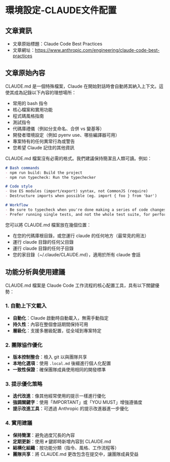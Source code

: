 # 環境設定-CLAUDE文件配置

## 文章資訊
- 文章原始標題：Claude Code Best Practices
- 文章網址：https://www.anthropic.com/engineering/claude-code-best-practices

## 文章原始內容

CLAUDE.md 是一個特殊檔案，Claude 在開始對話時會自動將其納入上下文。這使其成為記錄以下內容的理想場所：

- 常用的 bash 指令
- 核心檔案和實用功能
- 程式碼風格指南
- 測試指令
- 代碼庫禮儀（例如分支命名、合併 vs 變基等）
- 開發者環境設定（例如 pyenv use、哪些編譯器可用）
- 專案特有的任何異常行為或警告
- 您希望 Claude 記住的其他資訊

CLAUDE.md 檔案沒有必需的格式。我們建議保持簡潔且人類可讀。例如：

```markdown
# Bash commands
- npm run build: Build the project
- npm run typecheck: Run the typechecker

# Code style
- Use ES modules (import/export) syntax, not CommonJS (require)
- Destructure imports when possible (eg. import { foo } from 'bar')

# Workflow
- Be sure to typecheck when you're done making a series of code changes
- Prefer running single tests, and not the whole test suite, for performance
```

您可以將 CLAUDE.md 檔案放在幾個位置：

- 在您的代碼庫根目錄，或您運行 claude 的任何地方（最常見的用法）
- 運行 claude 目錄的任何父目錄
- 運行 claude 目錄的任何子目錄
- 您的家目錄（~/.claude/CLAUDE.md），適用於所有 claude 會話

## 功能分析與使用建議

CLAUDE.md 檔案是 Claude Code 工作流程的核心配置工具，具有以下關鍵優勢：

### 1. 自動上下文載入
- **自動化**：Claude 啟動時自動載入，無需手動指定
- **持久性**：內容在整個會話期間保持可用
- **層級化**：支援多層級配置，從全域到專案特定

### 2. 團隊協作優化
- **版本控制整合**：檢入 git 以與團隊共享
- **本地化選項**：使用 `.local.md` 後綴進行個人化配置
- **一致性保證**：確保團隊成員使用相同的開發標準

### 3. 提示優化策略
- **迭代改進**：像其他經常使用的提示一樣進行優化
- **強調關鍵字**：使用「IMPORTANT」或「YOU MUST」增強遵循度
- **提示改進工具**：可透過 Anthropic 的提示改進器進一步優化

### 4. 實用建議
- **保持簡潔**：避免過度冗長的內容
- **定期更新**：使用 `#` 鍵即時新增內容到 CLAUDE.md
- **結構化組織**：按功能分類（指令、風格、工作流程等）
- **團隊共享**：將 CLAUDE.md 更改包含在提交中，讓團隊成員受益